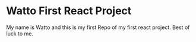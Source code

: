 # Watto First React Project
My name is Watto and this is my first Repo of my first react project.
Best of luck to me.
